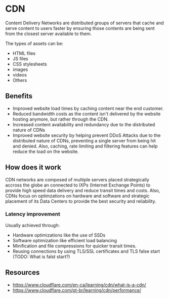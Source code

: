 # CDN

Content Delivery Networks are distributed groups of servers that cache and serve content to users faster by ensuring those contents are being sent from the closest server available to them.

The types of assets can be:
- HTML files
- JS files
- CSS stylesheets
- images
- videos
- Others
  

## Benefits

- Improved website load times by caching content near the end customer.
- Reduced bandwidth costs as the content isn't delivered by the website hosting anymore, but rather through the CDN.
- Increased content availability and redundancy due to the distributed nature of CDNs
- Improved website security by helping prevent DDoS Attacks due to the distributed nature of CDNs, preventing a single server from being hit and denied. Also, caching, rate limiting and filtering features can help reduce the load on the website.

## How does it work

CDN networks are composed of multiple servers placed strategically accross the globe an connected to IXPs (Internet Exchange Points) to provide high speed data delivery and reduce transit times and costs. Also, CDNs focus on optimzations on hardware and software and strategic placement of its Data Centers to provide the best security and reliability.

### Latency improvement

Usually achieved through:

- Hardware optimizations like the use of SSDs
- Software optimization like efficient load balancing
- Minification and file compressions for quicker transit times.
- Reusing connections by using TLS/SSL certificates and TLS false start (TODO: What is falst start?)

## Resources

- https://www.cloudflare.com/en-ca/learning/cdn/what-is-a-cdn/
- https://www.cloudflare.com/pt-br/learning/cdn/performance/